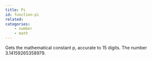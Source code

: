 ```yaml
---
title: Pi
id: function-pi
related:
categories:
    - number
    - math
---
```


Gets the mathematical constant p, accurate to 15 digits.
The number 3.14159265358979.